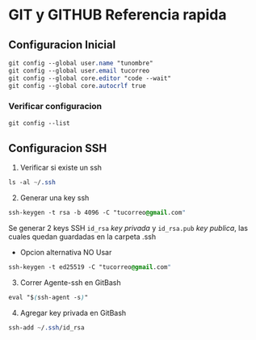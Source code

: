 # GIT y GITHUB Referencia rapida

## Configuracion Inicial
``` css
git config --global user.name "tunombre"
git config --global user.email tucorreo
git config --global core.editor "code --wait"
git config --global core.autocrlf true
```
### Verificar configuracion
``` css
git config --list
```

## Configuracion SSH

1. Verificar si existe un ssh
```css
ls -al ~/.ssh
```

2. Generar una key ssh
```css
ssh-keygen -t rsa -b 4096 -C "tucorreo@gmail.com"
```
Se generar 2 keys SSH `id_rsa` *key privada* y `id_rsa.pub` *key publica*, las cuales quedan guardadas en la carpeta .ssh

- Opcion alternativa NO Usar
```css
ssh-keygen -t ed25519 -C "tucorreo@gmail.com"
```

3. Correr Agente-ssh en GitBash
```css
eval "$(ssh-agent -s)"
```

4. Agregar key privada en GitBash
```css
ssh-add ~/.ssh/id_rsa
```
